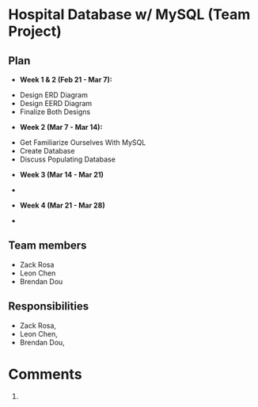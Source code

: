 # Hospital Database w/ MySQL (Team Project)

## Plan

* **Week 1 & 2 (Feb 21 - Mar 7):**
- Design ERD Diagram
- Design EERD Diagram
- Finalize Both Designs

* **Week 2 (Mar 7 - Mar 14):**
- Get Familiarize Ourselves With MySQL
- Create Database
- Discuss Populating Database

* **Week 3 (Mar 14 - Mar 21)**
-

* **Week 4 (Mar 21 - Mar 28)**
-

## Team members

* Zack Rosa 
* Leon Chen
* Brendan Dou

## Responsibilities

* Zack Rosa,
* Leon Chen,
* Brendan Dou, 

# Comments
1. 
